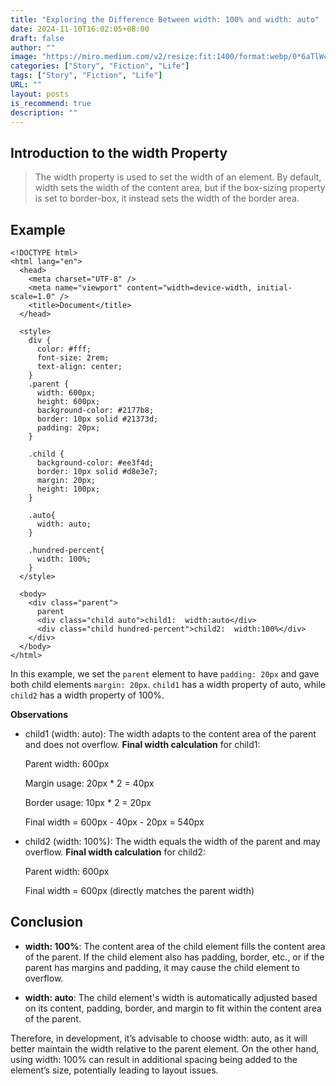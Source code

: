 ```yaml
---
title: "Exploring the Difference Between width: 100% and width: auto"
date: 2024-11-10T16:02:05+08:00
draft: false
author: ""
image: "https://miro.medium.com/v2/resize:fit:1400/format:webp/0*6aTlWcQeK-86tPxH.png"
categories: ["Story", "Fiction", "Life"]
tags: ["Story", "Fiction", "Life"]
URL: ""
layout: posts
is_recommend: true
description: ""
---
```


## Introduction to the width Property

> The width property is used to set the width of an element. By default, width sets the width of the content area, but if the box-sizing property is set to border-box, it instead sets the width of the border area.

## Example

```
<!DOCTYPE html>
<html lang="en">
  <head>
    <meta charset="UTF-8" />
    <meta name="viewport" content="width=device-width, initial-scale=1.0" />
    <title>Document</title>
  </head>

  <style>
    div {
      color: #fff;
      font-size: 2rem;
      text-align: center;
    }
    .parent {
      width: 600px;
      height: 600px;
      background-color: #2177b8;
      border: 10px solid #21373d;
      padding: 20px;
    }

    .child {
      background-color: #ee3f4d;
      border: 10px solid #d8e3e7;
      margin: 20px;
      height: 100px;
    }

    .auto{
      width: auto;
    }

    .hundred-percent{
      width: 100%;
    }
  </style>

  <body>
    <div class="parent">
      parent
      <div class="child auto">child1:  width:auto</div>
      <div class="child hundred-percent">child2:  width:100%</div>
    </div>
  </body>
</html>
```

In this example, we set the `parent` element to have `padding: 20px` and gave both child elements `margin: 20px`. `child1` has a width property of auto, while `child2` has a width property of 100%.

**Observations**

- child1 (width: auto): The width adapts to the content area of the parent and does not overflow. **Final width calculation** for child1:

  Parent width: 600px

  Margin usage: 20px * 2 = 40px

  Border usage: 10px * 2 = 20px

  Final width = 600px - 40px - 20px = 540px

- child2 (width: 100%): The width equals the width of the parent and may overflow. **Final width calculation** for child2:

  Parent width: 600px

  Final width = 600px (directly matches the parent width)

## Conclusion

- **width: 100%**: The content area of the child element fills the content area of the parent. If the child element also has padding, border, etc., or if the parent has margins and padding, it may cause the child element to overflow.

- **width: auto**: The child element's width is automatically adjusted based on its content, padding, border, and margin to fit within the content area of the parent.

Therefore, in development, it’s advisable to choose width: auto, as it will better maintain the width relative to the parent element. On the other hand, using width: 100% can result in additional spacing being added to the element’s size, potentially leading to layout issues.
